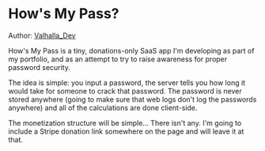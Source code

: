 # How's My Pass?

Author: [Valhalla_Dev](https://twitter.com/valhalla_dev)

How's My Pass is a tiny, donations-only SaaS app I'm developing as part of my portfolio, and as
an attempt to try to raise awareness for proper password security.

The idea is simple: you input a password, the server tells you how long it would take for someone
to crack that password. The password is never stored anywhere (going to make sure that web logs don't
log the passwords anywhere) and all of the calculations are done client-side.

The monetization structure will be simple... There isn't any. I'm going to include a Stripe donation
link somewhere on the page and will leave it at that.